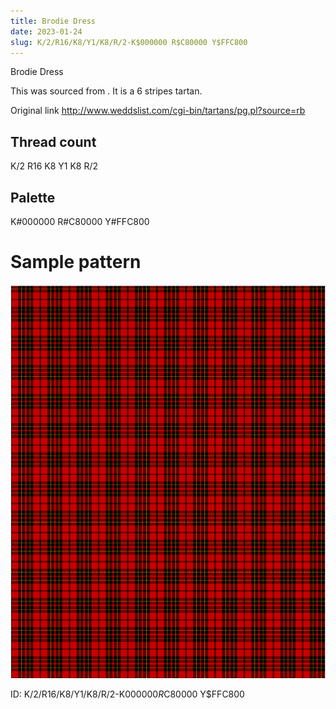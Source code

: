 ```yaml
---
title: Brodie Dress
date: 2023-01-24
slug: K/2/R16/K8/Y1/K8/R/2-K$000000 R$C80000 Y$FFC800
---
```

Brodie Dress

This was sourced from <no value>.  It is a 6 stripes tartan.

Original link http://www.weddslist.com/cgi-bin/tartans/pg.pl?source=rb

## Thread count
K/2 R16 K8 Y1 K8 R/2

## Palette
K#000000 R#C80000 Y#FFC800

# Sample pattern

![Tartan detail](tartan.png "K/2 R16 K8 Y1 K8 R/2 tartan")

ID: K/2/R16/K8/Y1/K8/R/2-K$000000 R$C80000 Y$FFC800